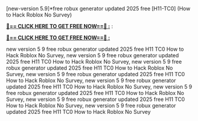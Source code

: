 [new-version 5.9]*free robux generator updated 2025 free [H11-TC0] (How to Hack Roblox No Survey)

**[🔴== CLICK HERE TO GET FREE NOW==🔴 :](https://oercommons.s3.amazonaws.com/media/courseware/relatedresource/file/all-zit.html)**
:

**[🔴== CLICK HERE TO GET FREE NOW==🔴 :](https://oercommons.s3.amazonaws.com/media/courseware/relatedresource/file/gift-zit.html)**

 new version 5 9 free robux generator updated 2025 free H11 TC0 How to Hack Roblox No Survey, new version 5 9 free robux generator updated 2025 free H11 TC0 How to Hack Roblox No Survey, new version 5 9 free robux generator updated 2025 free H11 TC0 How to Hack Roblox No Survey, new version 5 9 free robux generator updated 2025 free H11 TC0 How to Hack Roblox No Survey, new version 5 9 free robux generator updated 2025 free H11 TC0 How to Hack Roblox No Survey, new version 5 9 free robux generator updated 2025 free H11 TC0 How to Hack Roblox No Survey, new version 5 9 free robux generator updated 2025 free H11 TC0 How to Hack Roblox No Survey, new version 5 9 free robux generator updated 2025 free H11 TC0 How to Hack Roblox No Survey
